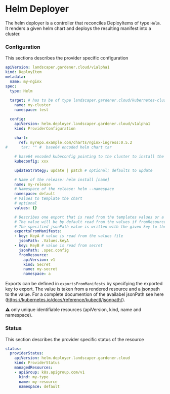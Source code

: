 # Helm Deployer

The helm deployer is a controller that reconciles DeployItems of type `Helm`.
It renders a given helm chart and deploys the resulting manifest into a cluster.

### Configuration
This sections describes the provider specific configuration
```yaml
apiVersion: landscaper.gardener.cloud/v1alpha1
kind: DeployItem
metadata:
  name: my-nginx
spec:
  type: Helm
  
  target: # has to be of type landscaper.gardener.cloud/kubernetes-cluster
    name: my-cluster
    namespace: test

  config:
    apiVersion: helm.deployer.landscaper.gardener.cloud/v1alpha1
    kind: ProviderConfiguration
    
    chart:
      ref: myrepo.example.com/charts/nginx-ingress:0.5.2
#      tar: "" #  base64 encoded helm chart tar

    # base64 encoded kubeconfig pointing to the cluster to install the chart
    kubeconfig: xxx

    updateStrategy: update | patch # optional; defaults to update

    # Name of the release: helm install [name]
    name: my-release
    # Namespace of the release: helm --namespace
    namespace: default
    # Values to template the chart
    # optional
    values: {}

    # Describes one export that is read from the templates values or a templated resource.
    # The value will be by default read from the values if fromResource is not specified.
    # The specified jsonPath value is written with the given key to the exported configuration.
    exportsFromManifests:
    - key: KeyA # value is read from the values file
      jsonPath: .Values.keyA
    - key: KeyB # value is read from secret
      jsonPath: .spec.config
      fromResource:
        apiVersion: v1
        kind: Secret
        name: my-secret
        namespace: a
```

Exports can be defined in `exportsFromManifests` by specifying the exported key to export.
The value is taken from a rendered resource and a jsonpath to the value.
For a complete documention of the availabel jsonPath see here (https://kubernetes.io/docs/reference/kubectl/jsonpath/).

:warning: only unique identifiable resources (apiVersion, kind, name and namespace).


### Status
This section describes the provider specific status of the resource
```yaml
status:
  providerStatus:
    apiVersion: helm.deployer.landscaper.gardener.cloud
    kind: ProviderStatus
    managedResources:
    - apiGroup: k8s.apigroup.com/v1
      kind: my-type
      name: my-resource
      namespace: default
```